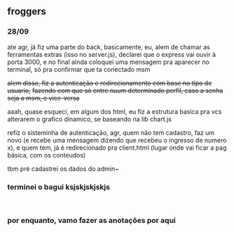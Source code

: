 
## froggers
### 28/09
ate agr, já fiz uma parte do back, basicamente, eu, alem de chamar as ferramentas
extras (isso no server.js), declarei que o express vai ouvir à porta 3000, e no final ainda
coloquei uma mensagem pra aparecer no terminal, só pra confirmar que ta conectado msm

~~alem disso, fiz a autenticação e redirecionamento com base no tipo de usuario,~~
~~fazendo com que só entre nuum determinado perfil, caso a senha seja a msm, e vice-versa~~

aaah, quase esqueci, em algum dos html, eu fiz a estrutura basica pra vcs alterarem o grafico
dinamico, se baseando na lib chart.js

refiz o sisteminha de autenticação, agr, quem não tem cadastro, faz um novo (e recebe uma
mensagem dizendo que recebeu o ingresso de numero x), e quem tem, já é redirecionado pra client.html
(lugar onde vai ficar a pag básica, com os conteudos)

tbm pré cadastrei os dados do admin~

### terminei o bagui ksjskjskjskjs


<br>

### por enquanto, vamo fazer as anotações por aqui
